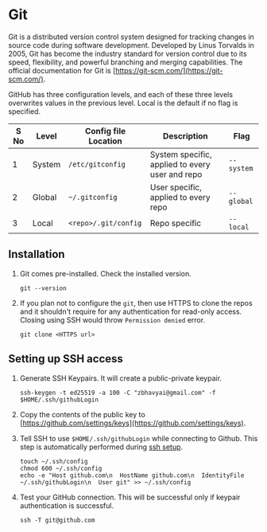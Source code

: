 # Git

Git is a distributed version control system designed for tracking changes in source code during software development. Developed by Linus Torvalds in 2005, Git has become the industry standard for version control due to its speed, flexibility, and powerful branching and merging capabilities. The official documentation for Git is [https://git-scm.com/](https://git-scm.com/).

GitHub has three configuration levels, and each of these three levels overwrites values in the previous level. Local is the default if no flag is specified.

| S No | Level  | Config file Location | Description                                     | Flag       |
| ---- | ------ | -------------------- | ----------------------------------------------- | ---------- |
| 1    | System | `/etc/gitconfig`     | System specific, applied to every user and repo | `--system` |
| 2    | Global | `~/.gitconfig`       | User specific, applied to every repo            | `--global` |
| 3    | Local  | `<repo>/.git/config` | Repo specific                                   | `--local`  |

## Installation

1. Git comes pre-installed. Check the installed version.

   ```shell
   git --version
   ```

2. If you plan not to configure the `git`, then use HTTPS to clone the repos and it shouldn't require for any authentication for read-only access. Closing using SSH would throw `Permission denied` error.

   ```shell
   git clone <HTTPS url>
   ```

## Setting up SSH access

1. Generate SSH Keypairs. It will create a public-private keypair.

   ```shell
   ssh-keygen -t ed25519 -a 100 -C "zbhavyai@gmail.com" -f $HOME/.ssh/githubLogin
   ```

2. Copy the contents of the public key to [https://github.com/settings/keys](https://github.com/settings/keys).

3. Tell SSH to use `$HOME/.ssh/githubLogin` while connecting to Github. This step is automatically performed during [ssh setup](../ssh/setup.sh).

   ```shell
   touch ~/.ssh/config
   chmod 600 ~/.ssh/config
   echo -e "Host github.com\n  HostName github.com\n  IdentityFile ~/.ssh/githubLogin\n  User git" >> ~/.ssh/config
   ```

4. Test your GitHub connection. This will be successful only if keypair authentication is successful.

   ```shell
   ssh -T git@github.com
   ```
